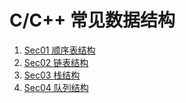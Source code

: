 # C/C++ 常见数据结构

1. [Sec01 顺序表结构](https://github.com/shenyuanluo/C_CPP_CommAlgorithm/tree/master/Ch01_%E6%95%B0%E6%8D%AE%E7%BB%93%E6%9E%84/Sec01_%E9%A1%BA%E5%BA%8F%E8%A1%A8%E7%BB%93%E6%9E%84)
2. [Sec02 链表结构](https://github.com/shenyuanluo/C_CPP_CommAlgorithm/tree/master/Ch01_%E6%95%B0%E6%8D%AE%E7%BB%93%E6%9E%84/Sec02_%E9%93%BE%E8%A1%A8%E7%BB%93%E6%9E%84)
3. [Sec03 栈结构](https://github.com/shenyuanluo/C_CPP_CommAlgorithm/tree/master/Ch01_%E6%95%B0%E6%8D%AE%E7%BB%93%E6%9E%84/Sec03_%E6%A0%88%E7%BB%93%E6%9E%84)
4. [Sec04 队列结构]()